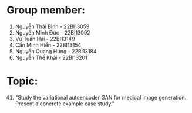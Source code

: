 # Group member:
1. Nguyễn Thái Bình - 22BI13059
2. Nguyễn Minh Đức - 22BI13092
3. Vũ Tuấn Hải - 22BI13149
4. Cấn Minh Hiển - 22BI13154
5. Nguyễn Quang Hưng - 22BI13184
6. Nguyễn Thế Khải - 22BI13201

# Topic:
41. "Study the variational autoencoder GAN for medical image generation. Present a concrete example case study."
